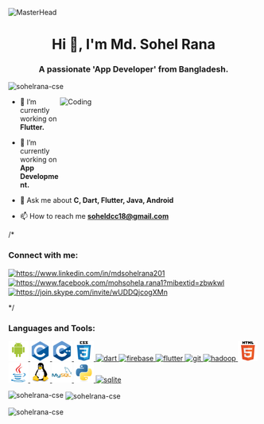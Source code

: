 ![MasterHead](https://1.bp.blogspot.com/-7A4WynwLsMw/XbBpCXG8fHI/AAAAAAAAMt4/uOa1bpLskYgrwGbllhSu2SDj_Mig8SXJQCLcBGAsYHQ/s1600/2000_600px.gif)

<h1 align="center">Hi 👋, I'm Md. Sohel Rana</h1>
<h3 align="center">A passionate 'App Developer' from Bangladesh.</h3> 

<p align="left"> <img src="https://komarev.com/ghpvc/?username=sohelrana-cse&label=Profile%20views&color=0e75b6&style=flat" alt="sohelrana-cse" /> </p>

<img align="right" alt="Coding" width="400" height="185" src="https://cdn.dribbble.com/users/730703/screenshots/6581243/avento.gif">
  
- 🔭 I’m currently working on **Flutter.**

- 🌱 I’m currently working on **App Development.**

- 💬 Ask me about **C, Dart, Flutter, Java, Android**

- 📫 How to reach me **soheldcc18@gmail.com**

/*
<h3 align="left">Connect with me:</h3>
<p align="left">
<a href="https://linkedin.com/in/https://www.linkedin.com/in/mdsohelrana201" target="blank"><img align="center" src="https://raw.githubusercontent.com/rahuldkjain/github-profile-readme-generator/master/src/images/icons/Social/linked-in-alt.svg" alt="https://www.linkedin.com/in/mdsohelrana201" height="30" width="40" /></a>
<a href="https://fb.com/https://www.facebook.com/mohsohela.rana1?mibextid=zbwkwl" target="blank"><img align="center" src="https://raw.githubusercontent.com/rahuldkjain/github-profile-readme-generator/master/src/images/icons/Social/facebook.svg" alt="https://www.facebook.com/mohsohela.rana1?mibextid=zbwkwl" height="30" width="40" /></a>
<a href="https://join.skype.com/invite/wUDDQjcogXMn" target="blank"><img align="center" src="https://upload.wikimedia.org/wikipedia/commons/thumb/6/60/Skype_logo_%282019%E2%80%93present%29.svg/1187px-Skype_logo_%282019%E2%80%93present%29.svg.png?20200421170851" alt="https://join.skype.com/invite/wUDDQjcogXMn" height="30" width="40" /></a>
</p>
*/

<h3 align="left">Languages and Tools:</h3>
<p align="left"> <a href="https://developer.android.com" target="_blank" rel="noreferrer"> <img src="https://raw.githubusercontent.com/devicons/devicon/master/icons/android/android-original-wordmark.svg" alt="android" width="40" height="40"/> </a> <a href="https://www.cprogramming.com/" target="_blank" rel="noreferrer"> <img src="https://raw.githubusercontent.com/devicons/devicon/master/icons/c/c-original.svg" alt="c" width="40" height="40"/> </a> <a href="https://www.w3schools.com/cpp/" target="_blank" rel="noreferrer"> <img src="https://raw.githubusercontent.com/devicons/devicon/master/icons/cplusplus/cplusplus-original.svg" alt="cplusplus" width="40" height="40"/> </a> <a href="https://www.w3schools.com/css/" target="_blank" rel="noreferrer"> 
<img src="https://raw.githubusercontent.com/devicons/devicon/master/icons/css3/css3-original-wordmark.svg" alt="css3" width="40" height="40"/> </a> <a href="https://dart.dev" target="_blank" rel="noreferrer"> <img src="https://www.vectorlogo.zone/logos/dartlang/dartlang-icon.svg" alt="dart" width="40" height="40"/> </a> <a href="https://firebase.google.com/" target="_blank" rel="noreferrer"> <img src="https://www.vectorlogo.zone/logos/firebase/firebase-icon.svg" alt="firebase" width="40" height="40"/> </a> <a href="https://flutter.dev" target="_blank" rel="noreferrer"> <img src="https://www.vectorlogo.zone/logos/flutterio/flutterio-icon.svg" alt="flutter" width="40" height="40"/> </a> <a href="https://git-scm.com/" target="_blank" rel="noreferrer"> <img src="https://www.vectorlogo.zone/logos/git-scm/git-scm-icon.svg" alt="git" width="40" height="40"/> </a> <a href="https://hadoop.apache.org/" target="_blank" rel="noreferrer"> <img src="https://www.vectorlogo.zone/logos/apache_hadoop/apache_hadoop-icon.svg" alt="hadoop" width="40" height="40"/> </a> <a href="https://www.w3.org/html/" target="_blank" rel="noreferrer"> <img src="https://raw.githubusercontent.com/devicons/devicon/master/icons/html5/html5-original-wordmark.svg" alt="html5" width="40" height="40"/> </a> <a href="https://www.java.com" target="_blank" rel="noreferrer"> <img src="https://raw.githubusercontent.com/devicons/devicon/master/icons/java/java-original.svg" alt="java" width="40" height="40"/> </a> <a href="https://www.linux.org/" target="_blank" rel="noreferrer"> <img src="https://raw.githubusercontent.com/devicons/devicon/master/icons/linux/linux-original.svg" alt="linux" width="40" height="40"/> </a> <a href="https://www.mysql.com/" target="_blank" rel="noreferrer"> <img src="https://raw.githubusercontent.com/devicons/devicon/master/icons/mysql/mysql-original-wordmark.svg" alt="mysql" width="40" height="40"/> </a> <a href="https://www.python.org" target="_blank" rel="noreferrer"> <img src="https://raw.githubusercontent.com/devicons/devicon/master/icons/python/python-original.svg" alt="python" width="40" height="40"/> </a> <a href="https://www.sqlite.org/" target="_blank" rel="noreferrer"> <img src="https://www.vectorlogo.zone/logos/sqlite/sqlite-icon.svg" alt="sqlite" width="40" height="40"/> </a>  </p>

<p><img align="left" src="https://github-readme-stats.vercel.app/api/top-langs?username=sohelrana-cse&show_icons=true&locale=en&layout=compact" alt="sohelrana-cse" /></p>

<p>&nbsp;<img align="center" src="https://github-readme-stats.vercel.app/api?username=sohelrana-cse&show_icons=true&locale=en" alt="sohelrana-cse" /></p>

<p><img align="center" src="https://github-readme-streak-stats.herokuapp.com/?user=sohelrana-cse&" alt="sohelrana-cse" /></p>
